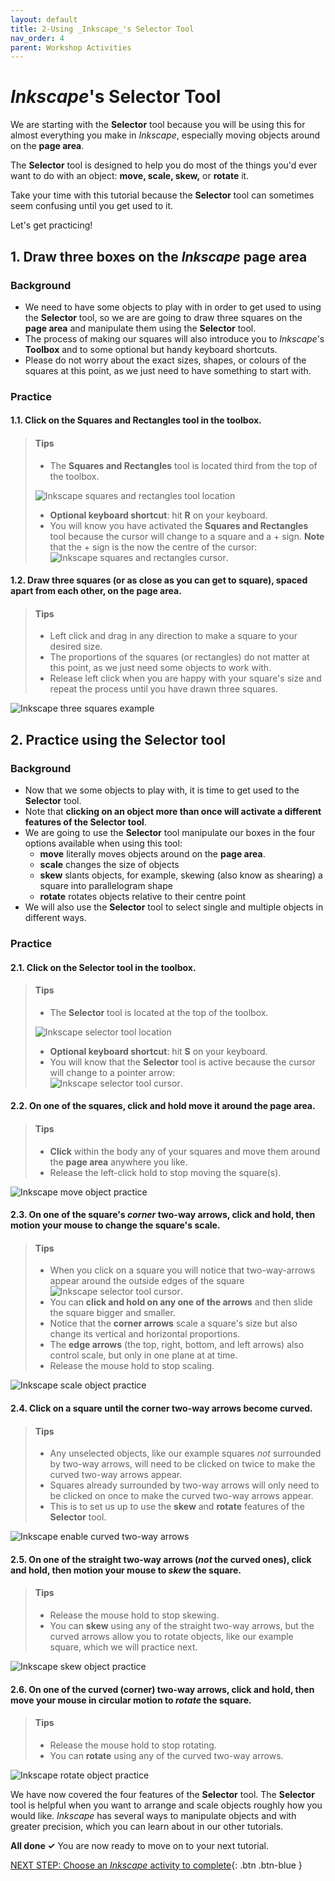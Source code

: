 ```yaml
---
layout: default
title: 2-Using _Inkscape_'s Selector Tool
nav_order: 4
parent: Workshop Activities
---
```


# _Inkscape_'s Selector Tool

We are starting with the **Selector** tool because you will be using this for almost everything you make in _Inkscape_, especially moving objects around on the **page area**.

The **Selector** tool is designed to help you do most of the things you'd ever want to do with an object: **move, scale, skew,** or **rotate** it.  

Take your time with this tutorial because the **Selector** tool can sometimes seem confusing until you get used to it. 

Let's get practicing! 

## 1. Draw three boxes on the _Inkscape_ page area

### Background
- We need to have some objects to play with in order to get used to using the **Selector** tool, so we are are going to draw three squares on the **page area** and manipulate them using the **Selector** tool. 
- The process of making our squares will also introduce you to _Inkscape_'s **Toolbox** and to some optional but handy keyboard shortcuts.
- Please do not worry about the exact sizes, shapes, or colours of the squares at this point, as we just need to have something to start with. 

### Practice
#### **1.1.** Click on the Squares and Rectangles tool in the toolbox. 

>#### Tips
>- The **Squares and Rectangles** tool is located third from the top of the toolbox.
>
>![Inkscape squares and rectangles tool location](images/squares-and-rectangles-tool-location.png)
>
>- **Optional keyboard shortcut**: hit **R** on your keyboard.
>- You will know you have activated the **Squares and Rectangles** tool because the cursor will change to a square and a + sign. **Note** that the + sign is the now the centre of the cursor:![Inkscape squares and rectangles cursor](images/squares-and-rectangles-cursor.png).

#### **1.2.** **Draw three squares (or as close as you can get to square)**, spaced apart from each other, on the **page area**. 

>#### Tips
>- Left click and drag in any direction to make a square to your desired size. 
>- The proportions of the squares (or rectangles) do not matter at this point, as we just need some objects to work with. 
>- Release left click when you are happy with your square's size and repeat the process until you have drawn three squares. 

![Inkscape three squares example](images/three-squares-example.png)

## 2. Practice using the **Selector** tool

### Background
- Now that we some objects to play with, it is time to get used to the **Selector** tool. 
- Note that **clicking on an object more than once will activate a different features of the Selector tool**. 
- We are going to use the **Selector** tool manipulate our boxes in the four options available when using this tool:
  - **move** literally moves objects around on the **page area**. 
  - **scale** changes the size of objects
  - **skew** slants objects, for example, skewing (also know as shearing) a square into parallelogram shape
  - **rotate** rotates objects relative to their centre point
- We will also use the **Selector** tool to select single and multiple objects in different ways. 

### Practice
#### **2.1.** Click on the Selector tool in the toolbox. 

>#### Tips
>- The **Selector** tool is located at the top of the toolbox. 
>
>![Inkscape selector tool location](images/selector-tool-location.png)
>
>- **Optional keyboard shortcut**: hit **S** on your keyboard.
>- You will know that the **Selector** tool is active because the cursor will change to a pointer arrow:<br/>
>![Inkscape selector tool cursor](images/selector-tool-cursor.png).

#### **2.2.** On one of the squares, click and hold move it around the page area. 

>#### Tips
>- **Click** within the body any of your squares and move them around the **page area** anywhere you like. 
>- Release the left-click hold to stop moving the square(s).<br/>

![Inkscape move object practice](images/selector-move.png)

#### **2.3.** On one of the square's _corner_ two-way arrows, click and hold, then motion your mouse to change the square's scale. 

>#### Tips
>- When you click on a square you will notice that two-way-arrows appear around the outside edges of the square ![Inkscape selector tool cursor](images/two-way-arrow.png). 
>- You can **click and hold on any one of the arrows** and then slide the square bigger and smaller.
>- Notice that the **corner arrows** scale a square's size but also change its vertical and horizontal proportions. 
>- The **edge arrows** (the top, right, bottom, and left arrows) also control scale, but only in one plane at at time.   
>- Release the mouse hold to stop scaling. 

![Inkscape scale object practice](images/rescaled-squares.png)

#### **2.4.** Click on a square until the corner two-way arrows become curved. 

>#### Tips 
>- Any unselected objects, like our example squares _not_ surrounded by two-way arrows, will need to be clicked on twice to make the curved two-way arrows appear. 
>- Squares already surrounded by two-way arrows will only need to be clicked on once to make the curved two-way arrows appear. 
>- This is to set us up to use the **skew** and **rotate** features of the **Selector** tool.

![Inkscape enable curved two-way arrows](images/curved-arrows.png)

#### **2.5.** On one of the straight two-way arrows (_not_ the curved ones), click and hold, then motion your mouse to _skew_ the square.   

>#### Tips 
>- Release the mouse hold to stop skewing.
>- You can **skew** using any of the straight two-way arrows, but the curved arrows allow you to rotate objects, like our example square, which we will practice next. 

![Inkscape skew object practice](images/skew-practice.png)

#### **2.6.** On one of the curved (corner) two-way arrows, click and hold, then move your mouse in circular motion to _rotate_ the square.   

>#### Tips 
>- Release the mouse hold to stop rotating.
>- You can **rotate** using any of the curved two-way arrows. 

![Inkscape rotate object practice](images/rotate-practice.png)

We have now covered the four features of the **Selector** tool. The **Selector** tool is helpful when you want to arrange and scale objects roughly how you would like. _Inkscape_ has several ways to manipulate objects and with greater precision, which you can learn about in our other tutorials.  

**All done ✓** You are now ready to move on to your next tutorial. 

[NEXT STEP: Choose an _Inkscape_ activity to complete](<!-- this link will need to be added once this tutorial is published-->){: .btn .btn-blue }
